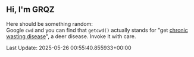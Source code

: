 ## Hi, I'm GRQZ
Here should be something random:  
Google `cwd` and you can find that `getcwd()` actually stands for "get [chronic wasting disease](https://en.wikipedia.org/wiki/Chronic_wasting_disease)", a deer disease. Invoke it with care.



Last Update: 2025-05-26 00:55:40.855933+00:00

